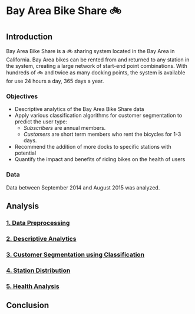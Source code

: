 # Bay Area Bike Share :bike:

## Introduction

Bay Area Bike Share is a :bike: sharing system located in the Bay Area in California. Bay Area bikes can be rented from and returned to any station in the system, creating a large network of start-end point combinations. With hundreds of :bike: and twice as many docking points, the system is available for use 24 hours a day, 365 days a year. 

### Objectives

- Descriptive analytics of the Bay Area Bike Share data
- Apply various classification algorithms for customer segmentation to predict the user type: 
    - _Subscribers_ are annual members. 
    - _Customers_ are short term members who rent the bicycles for 1-3 days. 
- Recommend the addition of more docks to specific stations with potential
- Quantify the impact and benefits of riding bikes on the health of users

### Data

Data between September 2014 and August 2015 was analyzed.

## Analysis

### [1. Data Preprocessing](1-data-preprocessing.md)

### [2. Descriptive Analytics](2-descriptive-analytics.md)

### [3. Customer Segmentation using Classification](3-customer-segmentation-using-classification.md)

### [4. Station Distribution](4-station-distribution.md)

### [5. Health Analysis](5-health-analysis.md)

## Conclusion
